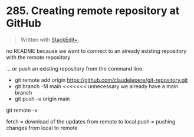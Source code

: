 # 285. Creating remote repository at GitHub


> Written with [StackEdit+](https://stackedit.net/).


no README because we want to connect to an already existing repository with the remote repository

... or push an existing repository from the command line:
- git remote add origin https://github.com/claudelepere/git-repository.git
- git branch -M main <<<<<<< unnecessary we already have a main branch
- git push -u origin main

git remote -v

fetch = download of the updates from remote to local
push = pushing changes from local to remote







<!--stackedit_data:
eyJoaXN0b3J5IjpbLTE5ODM2NDk0MjUsNTkzNzE3NDcxLDE1ND
g1MDUwODFdfQ==
-->